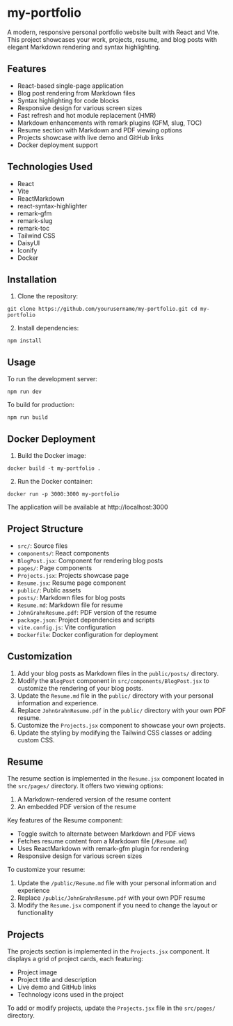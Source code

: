 # my-portfolio

A modern, responsive personal portfolio website built with React and Vite. This project showcases your work, projects, resume, and blog posts with elegant Markdown rendering and syntax highlighting.

## Features

- React-based single-page application
- Blog post rendering from Markdown files
- Syntax highlighting for code blocks
- Responsive design for various screen sizes
- Fast refresh and hot module replacement (HMR)
- Markdown enhancements with remark plugins (GFM, slug, TOC)
- Resume section with Markdown and PDF viewing options
- Projects showcase with live demo and GitHub links
- Docker deployment support

## Technologies Used

- React
- Vite
- ReactMarkdown
- react-syntax-highlighter
- remark-gfm
- remark-slug
- remark-toc
- Tailwind CSS
- DaisyUI
- Iconify
- Docker

## Installation

1. Clone the repository:
```
git clone https://github.com/yourusername/my-portfolio.git cd my-portfolio
```

2. Install dependencies:
```
npm install
```

## Usage

To run the development server:

```
npm run dev
```


To build for production:
```
npm run build
```

## Docker Deployment

1. Build the Docker image:
``` 
docker build -t my-portfolio .
```
2. Run the Docker container:
```
docker run -p 3000:3000 my-portfolio
```
The application will be available at http://localhost:3000

## Project Structure

- `src/`: Source files
- `components/`: React components
 - `BlogPost.jsx`: Component for rendering blog posts
- `pages/`: Page components
 - `Projects.jsx`: Projects showcase page
 - `Resume.jsx`: Resume page component
- `public/`: Public assets
 - `posts/`: Markdown files for blog posts
 - `Resume.md`: Markdown file for resume
 - `JohnGrahnResume.pdf`: PDF version of the resume
- `package.json`: Project dependencies and scripts
- `vite.config.js`: Vite configuration
- `Dockerfile`: Docker configuration for deployment

## Customization

1. Add your blog posts as Markdown files in the `public/posts/` directory.
2. Modify the `BlogPost` component in `src/components/BlogPost.jsx` to customize the rendering of your blog posts.
3. Update the `Resume.md` file in the `public/` directory with your personal information and experience.
4. Replace `JohnGrahnResume.pdf` in the `public/` directory with your own PDF resume.
5. Customize the `Projects.jsx` component to showcase your own projects.
6. Update the styling by modifying the Tailwind CSS classes or adding custom CSS.

## Resume

The resume section is implemented in the `Resume.jsx` component located in the `src/pages/` directory. It offers two viewing options:

1. A Markdown-rendered version of the resume content
2. An embedded PDF version of the resume

Key features of the Resume component:

- Toggle switch to alternate between Markdown and PDF views
- Fetches resume content from a Markdown file (`/Resume.md`)
- Uses ReactMarkdown with remark-gfm plugin for rendering
- Responsive design for various screen sizes

To customize your resume:

1. Update the `/public/Resume.md` file with your personal information and experience
2. Replace `/public/JohnGrahnResume.pdf` with your own PDF resume
3. Modify the `Resume.jsx` component if you need to change the layout or functionality

## Projects

The projects section is implemented in the `Projects.jsx` component. It displays a grid of project cards, each featuring:

- Project image
- Project title and description
- Live demo and GitHub links
- Technology icons used in the project

To add or modify projects, update the `Projects.jsx` file in the `src/pages/` directory.


